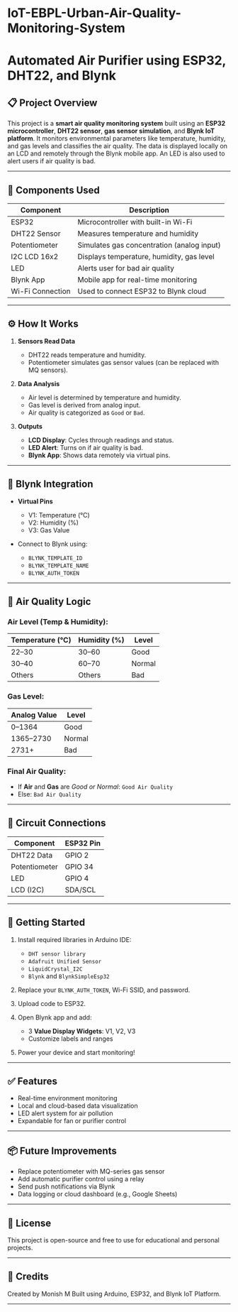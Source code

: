 # IoT-EBPL-Urban-Air-Quality-Monitoring-System
# Automated Air Purifier using ESP32, DHT22, and Blynk

## 📋 Project Overview

This project is a **smart air quality monitoring system** built using an **ESP32 microcontroller**, **DHT22 sensor**, **gas sensor simulation**, and **Blynk IoT platform**. It monitors environmental parameters like temperature, humidity, and gas levels and classifies the air quality. The data is displayed locally on an LCD and remotely through the Blynk mobile app. An LED is also used to alert users if air quality is bad.

---

## 🧰 Components Used

| Component          | Description                                 |
|-------------------|---------------------------------------------|
| ESP32              | Microcontroller with built-in Wi-Fi        |
| DHT22 Sensor       | Measures temperature and humidity           |
| Potentiometer      | Simulates gas concentration (analog input) |
| I2C LCD 16x2       | Displays temperature, humidity, gas level   |
| LED                | Alerts user for bad air quality             |
| Blynk App          | Mobile app for real-time monitoring         |
| Wi-Fi Connection   | Used to connect ESP32 to Blynk cloud        |

---

## ⚙️ How It Works

1. **Sensors Read Data**  
   - DHT22 reads temperature and humidity.
   - Potentiometer simulates gas sensor values (can be replaced with MQ sensors).

2. **Data Analysis**  
   - Air level is determined by temperature and humidity.
   - Gas level is derived from analog input.
   - Air quality is categorized as `Good` or `Bad`.

3. **Outputs**  
   - **LCD Display**: Cycles through readings and status.
   - **LED Alert**: Turns on if air quality is bad.
   - **Blynk App**: Shows data remotely via virtual pins.

---

## 📱 Blynk Integration

- **Virtual Pins**  
  - V1: Temperature (°C)  
  - V2: Humidity (%)  
  - V3: Gas Value

- Connect to Blynk using:
  - `BLYNK_TEMPLATE_ID`
  - `BLYNK_TEMPLATE_NAME`
  - `BLYNK_AUTH_TOKEN`

---

## 🧠 Air Quality Logic

### Air Level (Temp & Humidity):
| Temperature (°C) | Humidity (%) | Level  |
|------------------|--------------|--------|
| 22–30            | 30–60        | Good   |
| 30–40            | 60–70        | Normal |
| Others           | Others       | Bad    |

### Gas Level:
| Analog Value | Level  |
|--------------|--------|
| 0–1364       | Good   |
| 1365–2730    | Normal |
| 2731+        | Bad    |

### Final Air Quality:
- If **Air** and **Gas** are *Good or Normal*: `Good Air Quality`
- Else: `Bad Air Quality`

---

## 🔧 Circuit Connections

| Component        | ESP32 Pin |
|------------------|-----------|
| DHT22 Data       | GPIO 2    |
| Potentiometer    | GPIO 34   |
| LED              | GPIO 4    |
| LCD (I2C)        | SDA/SCL   |

---

## 🚀 Getting Started

1. Install required libraries in Arduino IDE:
   - `DHT sensor library`
   - `Adafruit Unified Sensor`
   - `LiquidCrystal_I2C`
   - `Blynk` and `BlynkSimpleEsp32`

2. Replace your `BLYNK_AUTH_TOKEN`, Wi-Fi SSID, and password.

3. Upload code to ESP32.

4. Open Blynk app and add:
   - 3 **Value Display Widgets**: V1, V2, V3
   - Customize labels and ranges

5. Power your device and start monitoring!

---

## ✅ Features

- Real-time environment monitoring
- Local and cloud-based data visualization
- LED alert system for air pollution
- Expandable for fan or purifier control

---

## 📦 Future Improvements

- Replace potentiometer with MQ-series gas sensor
- Add automatic purifier control using a relay
- Send push notifications via Blynk
- Data logging or cloud dashboard (e.g., Google Sheets)

---

## 📜 License

This project is open-source and free to use for educational and personal projects.

---

## 🤝 Credits

Created by Monish M 
Built using Arduino, ESP32, and Blynk IoT Platform.

---

